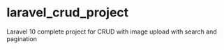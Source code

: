 # laravel_crud_project
Laravel 10 complete project for CRUD with image upload with search and pagination
